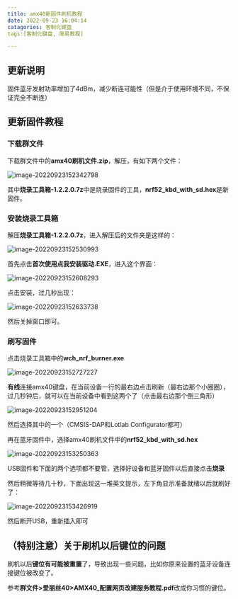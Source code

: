 ```yaml
---
title: amx40新固件刷机教程
date: 2022-09-23 16:04:14
catagories: 客制化键盘
tags:[客制化键盘, 简易教程]

---
```


## 更新说明

固件蓝牙发射功率增加了4dBm，减少断连可能性（但是介于使用环境不同，不保证完全不断连）

## 更新固件教程

### 下载群文件

下载群文件中的**amx40刷机文件.zip**，解压，有如下两个文件：

![image-20220923152342798](\images\amx40firmware\image-20220923152342798.png)

其中**烧录工具箱-1.2.2.0.7z**中是烧录固件的工具，**nrf52_kbd_with_sd.hex**是新固件。

### 安装烧录工具箱

解压**烧录工具箱-1.2.2.0.7z**，进入解压后的文件夹是这样的：

![image-20220923152530993](\images\amx40firmware\image-20220923152530993.png)

首先点击**首次使用点我安装驱动.EXE**，进入这个界面：

![image-20220923152608293](\images\amx40firmware\image-20220923152608293.png)

点击安装，过几秒出现：

![image-20220923152633738](\images\amx40firmware\image-20220923152633738.png)

然后关掉窗口即可。

### 刷写固件

点击烧录工具箱中的**wch_nrf_burner.exe**

![image-20220923152727227](\images\amx40firmware\image-20220923152727227.png)

**有线**连接amx40键盘，在当前设备一行的最右边点击刷新（最右边那个小圈圈），过几秒钟后，就可以在当前设备中看到这两个了（点击最右边那个倒三角形）

![image-20220923152951204](\images\amx40firmware\image-20220923152951204.png)

然后选择其中的一个（CMSIS-DAP和Lotlab Configurator都可）

再在蓝牙固件中，选择amx40刷机文件中的**nrf52_kbd_with_sd.hex**

![image-20220923153250363](\images\amx40firmware\image-20220923153250363.png)

USB固件和下面的两个选项都不要管，选择好设备和蓝牙固件以后直接点击**烧录**

然后稍微等待几十秒，下面出现这一堆英文提示，左下角显示准备就绪以后就刷好了：

![image-20220923153426919](\images\amx40firmware\image-20220923153426919.png)

然后断开USB，重新插入即可

## （特别注意）关于刷机以后键位的问题

刷机以后**键位有可能被重置**了，导致出现一些问题，比如你原来设置的蓝牙设备连接键位被改变了。

参考**群文件>爱丽丝40>AMX40_配置网页改建服务教程.pdf**改成你习惯的键位。

